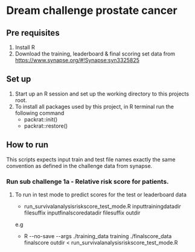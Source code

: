 # Dream challenge prostate cancer

## Pre requisites
1. Install R
2. Download the training, leaderboard & final scoring set data from https://www.synapse.org/#!Synapse:syn3325825

## Set up
1. Start up an R session and set up the working directory to this projects root.
2. To install all packages used by this project, in R terminal run the following command
    - packrat::init()
    - packrat::restore()

## How to run
This scripts expects input train and test file names exactly the same convention as defined in the challenge data from synapse.

### Run sub challenge 1a -  Relative risk score for patients.

1. To run in test mode to predict scores for the test or leaderboard data
    - run_survivalanalysisriskscore_test_mode.R inputtrainingdatadir filesuffix inputfinalscoredatadir filesuffix outdir

    e.g
    - R --no-save --args ./training_data   training  ./finalscore_data   finalscore    outdir < run_survivalanalysisriskscore_test_mode.R 
   






